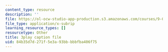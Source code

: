 ```yaml
---
content_type: resource
description: ''
file: https://ol-ocw-studio-app-production.s3.amazonaws.com/courses/9-00sc-introduction-to-psychology-fall-2011/84b35d7d271f5e3a93bbbbbfba406f75_2fbrl6WoIyo.vtt
file_type: application/x-subrip
learning_resource_types: []
resourcetype: Other
title: 3play caption file
uid: 84b35d7d-271f-5e3a-93bb-bbbfba406f75
---
```

